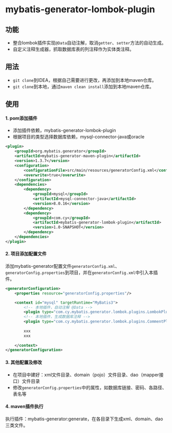 # mybatis-generator-lombok-plugin

## 功能

- 整合lombok插件实现`@Data`自动注解，取消`getter`、`setter`方法的自动生成。
- 自定义注释生成器，抓取数据库表的列注释作为实体类注释。

## 用法

- `git clone`到IDEA，根据自己需要进行更改，再添加到本地maven仓库。
- `git clone`到本地，通过`maven clean install`添加到本地maven仓库。

## 使用

#### 1. pom添加插件

- 添加插件依赖，mybatis-generator-lombok-plugin
- 根据项目的类型选择数据库依赖，mysql-connector-java或oracle

```xml
<plugin>
    <groupId>org.mybatis.generator</groupId>
    <artifactId>mybatis-generator-maven-plugin</artifactId>
    <version>1.3.7</version>
    <configuration>
        <configurationFile>src/main/resources/generatorConfig.xml</configurationFile>
        <overwrite>true</overwrite>
    </configuration>
    <dependencies>
        <dependency>
            <groupId>mysql</groupId>
            <artifactId>mysql-connector-java</artifactId>
            <version>8.0.16</version>
        </dependency>
        <dependency>
            <groupId>com.cy</groupId>
            <artifactId>mybatis-generator-lombok-plugin</artifactId>
            <version>1.0-SNAPSHOT</version>
        </dependency>
    </dependencies>
</plugin>
```

#### 2. 项目添加配置文件

添加mybatis-generator配置文件`generatorConfig.xml`、`generatorConfig.properties`到项目，并在`generatorConfig.xml`中引入本插件。

```xml
<generatorConfiguration>
    <properties resource="generatorConfig.properties"/>

    <context id="mysql" targetRuntime="MyBatis3">
        <!-- 本地插件，自动注解 @Data -->
        <plugin type="com.cy.mybatis.generator.lombok.plugins.LombokPlugin"/>
        <!-- 本地插件，生成数据库注释 -->
        <plugin type="com.cy.mybatis.generator.lombok.plugins.CommentPlugin"/>
        
        xxx
        xxx
        
    </context>
</generatorConfiguration>
```

#### 3. 其他配置及修改

- 在项目中建好：xml文件目录、domain（pojo）文件目录、dao（mapper接口）文件目录
- 修改`generatorConfig.properties`中的属性，如数据库链接、密码、各路径、表名等

#### 4. maven插件执行

执行插件：mybatis-generator:generate，在各目录下生成xml、domain、dao三类文件。